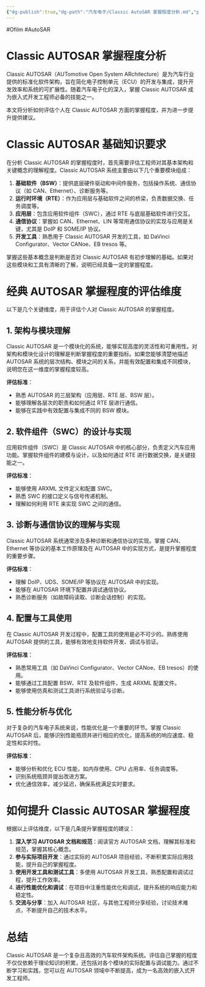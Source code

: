 ```yaml
---
{"dg-publish":true,"dg-path":"汽车电子/Classic AutoSAR 掌握程度分析.md","permalink":"/汽车电子/Classic AutoSAR 掌握程度分析/","created":"2021-12-29T22:55:24.000+08:00","updated":"2025-04-11T16:13:31.716+08:00"}
---
```


#Ofilm #AutoSAR

# Classic AUTOSAR 掌握程度分析

Classic AUTOSAR（AUTomotive Open System ARchitecture）是为汽车行业提供的标准化软件架构，旨在简化电子控制单元（ECU）的开发与集成，提升开发效率和系统的可扩展性。随着汽车电子化的深入，掌握 Classic AUTOSAR 成为嵌入式开发工程师必备的技能之一。

本文将分析如何评估个人在 Classic AUTOSAR 方面的掌握程度，并为进一步提升提供建议。

# Classic AUTOSAR 基础知识要求

在分析 Classic AUTOSAR 的掌握程度时，首先需要评估工程师对其基本架构和关键概念的理解程度。Classic AUTOSAR 系统主要由以下几个重要模块组成：

1. **基础软件（BSW）**：提供底层硬件驱动和中间件服务，包括操作系统、通信协议（如 CAN、Ethernet）、诊断服务等。
2. **运行时环境（RTE）**：作为应用层与基础软件之间的桥梁，负责数据交换、任务调度等。
3. **应用层**：包含应用软件组件（SWC），通过 RTE 与底层基础软件进行交互。
4. **通信协议**：掌握如 CAN、Ethernet、LIN 等常用通信协议的实现与应用是关键，尤其是 DoIP 和 SOME/IP 协议。
5. **开发工具**：熟悉用于 Classic AUTOSAR 开发的工具，如 DaVinci Configurator、Vector CANoe、EB tresos 等。

掌握这些基本概念是判断是否对 Classic AUTOSAR 有初步理解的基础。如果对这些模块和工具有清晰的了解，说明已经具备一定的掌握程度。

# 经典 AUTOSAR 掌握程度的评估维度

以下是几个关键维度，用于评估个人对 Classic AUTOSAR 的掌握程度。

## 1. 架构与模块理解

Classic AUTOSAR 是一个模块化的系统，能够实现高度的灵活性和可重用性。对架构和模块化设计的理解是判断掌握程度的重要指标。如果您能够清楚地描述 AUTOSAR 系统的层次结构、模块之间的关系，并能有效配置和集成不同模块，说明您在这一维度的掌握程度较高。

**评估标准**：

- 熟悉 AUTOSAR 的三层架构（应用层、RTE 层、BSW 层）。
- 能够理解各层次的职责和如何通过 RTE 层进行通信。
- 能够在实践中有效配置与集成不同的 BSW 模块。

## 2. 软件组件（SWC）的设计与实现

应用软件组件（SWC）是 Classic AUTOSAR 中的核心部分，负责定义汽车应用功能。掌握软件组件的建模与设计，以及如何通过 RTE 进行数据交换，是关键技能之一。

**评估标准**：

- 能够使用 ARXML 文件定义和配置 SWC。
- 熟悉 SWC 的接口定义与信号传递机制。
- 理解如何利用 RTE 来实现 SWC 之间的通信。

## 3. 诊断与通信协议的理解与实现

Classic AUTOSAR 系统通常涉及多种诊断和通信协议的实现。掌握 CAN、Ethernet 等协议的基本工作原理及在 AUTOSAR 中的实现方式，是提升掌握程度的重要步骤。

**评估标准**：

- 理解 DoIP、UDS、SOME/IP 等协议在 AUTOSAR 中的实现。
- 能够在 AUTOSAR 环境下配置并调试通信协议。
- 熟悉诊断服务（如故障码读取、诊断会话控制）的实现。

## 4. 配置与工具使用

在 Classic AUTOSAR 开发过程中，配置工具的使用是必不可少的。熟练使用 AUTOSAR 提供的工具，能够有效地支持软件开发、调试与验证。

**评估标准**：

- 熟悉常用工具（如 DaVinci Configurator、Vector CANoe、EB tresos）的使用。
- 能够通过工具配置 BSW、RTE 及软件组件，生成 ARXML 配置文件。
- 能够使用仿真和测试工具进行系统验证与诊断。

## 5. 性能分析与优化

对于复杂的汽车电子系统来说，性能优化是一个重要的环节。掌握 Classic AUTOSAR 后，能够识别性能瓶颈并进行相应的优化，提高系统的响应速度、稳定性和实时性。

**评估标准**：

- 能够分析和优化 ECU 性能，如内存使用、CPU 占用率、任务调度等。
- 识别系统瓶颈并提出改进方案。
- 优化通信效率，减少延迟，确保系统满足实时要求。

# 如何提升 Classic AUTOSAR 掌握程度

根据以上评估维度，以下是几条提升掌握程度的建议：

1. **深入学习 AUTOSAR 文档和规范**：阅读官方 AUTOSAR 文档，理解其标准和规范，掌握其核心概念。
2. **参与实际项目开发**：通过实际的 AUTOSAR 项目经验，不断积累实际应用技能，提升自己的掌握程度。
3. **使用开发工具和测试工具**：多使用 AUTOSAR 开发工具，熟悉配置和调试过程，提升工作效率。
4. **进行性能优化和调试**：在项目中注重性能优化和调试，提升系统的响应能力和稳定性。
5. **交流与分享**：加入 AUTOSAR 社区，与其他工程师分享经验，讨论技术难点，不断提升自己的技术水平。

# 总结

Classic AUTOSAR 是一个复杂且高效的汽车软件架构系统。评估自己掌握的程度不仅仅依赖于理论知识的积累，还包括对各个模块的实际配置与调试能力。通过不断学习和实践，您可以在 AUTOSAR 领域中不断提高，成为一名高效的嵌入式开发工程师。
